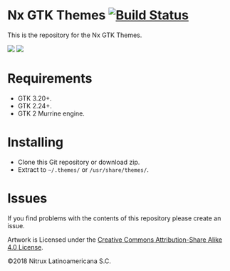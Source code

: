 # Nx GTK Themes [![Build Status](https://travis-ci.org/nx-desktop/nxd-gtk-themes.svg?branch=master)](https://travis-ci.org/nx-desktop/nx-gtk-themes)

This is the repository for the Nx GTK Themes.

![](https://i.imgur.com/wk9n38t.png)
![](https://i.imgur.com/IvGnDFp.png)

# Requirements
- GTK 3.20+.
- GTK 2.24+.
- GTK 2 Murrine engine.

# Installing
- Clone this Git repository or download zip.
- Extract to `~/.themes/` or `/usr/share/themes/`.

# Issues
If you find problems with the contents of this repository please create an issue.

Artwork is Licensed under the [Creative Commons Attribution-Share Alike 4.0 License](https://creativecommons.org/licenses/by-sa/4.0/).

©2018 Nitrux Latinoamericana S.C.
